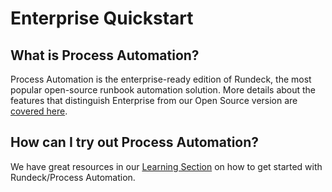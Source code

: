 # Enterprise Quickstart

## What is Process Automation?

Process Automation is the enterprise-ready edition of Rundeck, the most popular open-source runbook automation solution.  More details about the features that distinguish Enterprise from our Open Source version are [covered here](https://www.rundeck.com/enterprise).

## How can I try out Process Automation?

We have great resources in our [Learning Section](/learning/) on how to get started with Rundeck/Process Automation.
